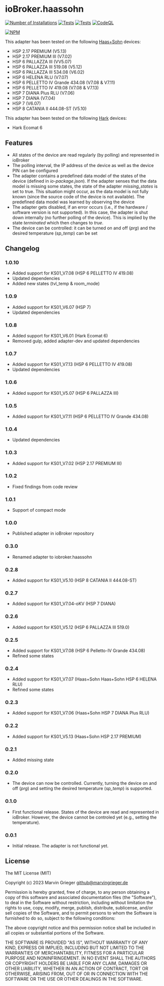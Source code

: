 # ioBroker.haassohn
[![Number of Installations](http://iobroker.live/badges/haassohn-installed.svg)](http://iobroker.live/badges/haassohn-stable.svg) [![Tests](https://travis-ci.org/marvingrieger/ioBroker.haassohn.svg?branch=master)](https://travis-ci.org/marvingrieger/ioBroker.haassohn) [![Tests](https://ci.appveyor.com/api/projects/status/pa1806omq9l1qdii?svg=true)](https://ci.appveyor.com/project/marvingrieger/iobroker-haassohn) [![CodeQL](https://github.com/marvingrieger/ioBroker.haassohn/actions/workflows/codeql-analysis.yml/badge.svg)](https://github.com/marvingrieger/ioBroker.haassohn/actions/workflows/codeql-analysis.yml)

[![NPM](https://nodei.co/npm/iobroker.haassohn.png)](https://npmjs.org/package/iobroker.haassohn)

This adapter has been tested on the following [Haas+Sohn](https://haassohn.com) devices:
* HSP 2.17 PREMIUM (V5.13)
* HSP 2.17 PREMIUM III (V7.02)
* HSP 6 PALLAZZA III (VV5.07)
* HSP 6 PALLAZZA III 519.08 (V5.12)
* HSP 6 PALLAZZA III 534.08 (V6.02)
* HSP 6 HELENA RLU (V7.07)
* HSP 6 PELLETTO IV Grande 434.08 (V7.08 & V7.11)
* HSP 6 PELLETTO IV 419.08 (V7.08 & V7.13)
* HSP 7 DIANA Plus RLU (V7.06)
* HSP 7 DIANA (V7.04)
* HSP 7 (V6.07)
* HSP 8 CATANIA II 444.08-ST (V5.10)

This adapter has been tested on the following [Hark](https://www.hark.de) devices:
* Hark Ecomat 6

## Features
* All states of the device are read regularly (by polling) and represented in ioBroker
* The polling interval, the IP address of the device as well as the device PIN can be configured
* The adapter contains a predefined data model of the states of the device (defined in *io-package.json*). If the adapter senses that the data model is missing some states, the state of the adapter *missing_states* is set to true. This situation might occur, as the data model is not fully known (since the source code of the device is not available). The predefined data model was learned by observing the device
* The adapter gets disabled, if an error occurs (i.e., if the hardware / software version is not supported). In this case, the adapter is shut down internally (no further polling of the device). This is implied by the state *terminated* which then changes to *true*.
* The device can be controlled: it can be turned on and off (*prg*) and the desired temperature (*sp_temp*) can be set

## Changelog
### 1.0.10
* Added support for KS01_V7.08 (HSP 6 PELLETTO IV 419.08)
* Updated dependencies
* Added new states (tvl_temp & room_mode)

### 1.0.9
* Added support for KS01_V6.07 (HSP 7)
* Updated dependencies

### 1.0.8
* Added support for KS01_V6.01 (Hark Ecomat 6)
* Removed gulp, added adapter-dev and updated dependencies

### 1.0.7
* Added support for KS01_V7.13 (HSP 6 PELLETTO IV 419.08)
* Updated dependencies

### 1.0.6
* Added support for KS01_V5.07 (HSP 6 PALLAZZA III)

### 1.0.5
* Added support for KS01_V7.11 (HSP 6 PELLETTO IV Grande 434.08)

### 1.0.4
* Updated dependencies

### 1.0.3
* Added support for KS01_V7.02 (HSP 2.17 PREMIUM III)

### 1.0.2
* Fixed findings from code review

### 1.0.1
* Support of compact mode

### 1.0.0
* Published adapter in ioBroker repository

### 0.3.0
* Renamed adapter to iobroker.haassohn

### 0.2.8
* Added support for KS01_V5.10 (HSP 8 CATANIA II 444.08-ST)

### 0.2.7
* Added support for KS01_V7.04-oKV (HSP 7 DIANA)

### 0.2.6
* Added support for KS01_V5.12 (HSP 6 PALLAZZA III 519.0)

### 0.2.5
* Added support for KS01_V7.08 (HSP 6 Pelletto-IV Grande 434.08)
* Refined some states

### 0.2.4
* Added support for KS01_V7.07 (Haas+Sohn Haas+Sohn HSP 6 HELENA RLU)
* Refined some states

### 0.2.3
* Added support for KS01_V7.06 (Haas+Sohn HSP 7 DIANA Plus RLU)

### 0.2.2
* Added support for KS01_V5.13 (Haas+Sohn HSP 2.17 PREMIUM)

### 0.2.1
* Added missing state

### 0.2.0
* The device can now be controlled. Currently, turning the device on and off (*prg*) and setting the desired temperature (*sp_temp*) is supported.

### 0.1.0
* First functional release. States of the device are read and represented in ioBroker. However, the device cannot be controled yet (e.g., setting the temperature).

### 0.0.1
* Initial release. The adapter is not functional yet.

## License
The MIT License (MIT)

Copyright (c) 2023 Marvin Grieger <github@marvingrieger.de>

Permission is hereby granted, free of charge, to any person obtaining a copy
of this software and associated documentation files (the "Software"), to deal
in the Software without restriction, including without limitation the rights
to use, copy, modify, merge, publish, distribute, sublicense, and/or sell
copies of the Software, and to permit persons to whom the Software is
furnished to do so, subject to the following conditions:

The above copyright notice and this permission notice shall be included in
all copies or substantial portions of the Software.

THE SOFTWARE IS PROVIDED "AS IS", WITHOUT WARRANTY OF ANY KIND, EXPRESS OR
IMPLIED, INCLUDING BUT NOT LIMITED TO THE WARRANTIES OF MERCHANTABILITY,
FITNESS FOR A PARTICULAR PURPOSE AND NONINFRINGEMENT. IN NO EVENT SHALL THE
AUTHORS OR COPYRIGHT HOLDERS BE LIABLE FOR ANY CLAIM, DAMAGES OR OTHER
LIABILITY, WHETHER IN AN ACTION OF CONTRACT, TORT OR OTHERWISE, ARISING FROM,
OUT OF OR IN CONNECTION WITH THE SOFTWARE OR THE USE OR OTHER DEALINGS IN
THE SOFTWARE.
